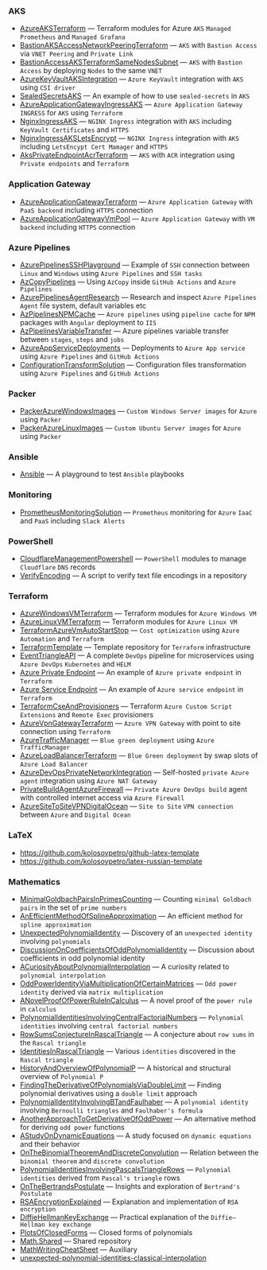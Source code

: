 ### AKS

- [AzureAKSTerraform](https://github.com/kolosovpetro/AzureAKSTerraform) &mdash; Terraform modules for Azure `AKS` `Managed Prometheus` and `Managed Grafana`
- [BastionAKSAccessNetworkPeeringTerraform](https://github.com/kolosovpetro/BastionAKSAccessNetworkPeeringTerraform) &mdash; `AKS` with `Bastion Access` via `VNET Peering` and `Private Link`
- [BastionAccessAKSTerraformSameNodesSubnet](https://github.com/kolosovpetro/BastionAccessAKSTerraformSameNodesSubnet) &mdash; `AKS` with `Bastion Access` by deploying `Nodes` to the same `VNET`
- [AzureKeyVaultAKSIntegration](https://github.com/kolosovpetro/AzureKeyVaultAKSIntegration) &mdash; `Azure KeyVault` integration with `AKS` using `CSI driver`
- [SealedSecretsAKS](https://github.com/kolosovpetro/SealedSecretsAKS) &mdash; An example of how to use `sealed-secrets` in `AKS`
- [AzureApplicationGatewayIngressAKS](https://github.com/kolosovpetro/AzureApplicationGatewayIngressAKS) &mdash; `Azure Application Gateway` `INGRESS` for `AKS` using `Terraform`
- [NginxIngressAKS](https://github.com/kolosovpetro/NginxIngressAKS) &mdash; `NGINX Ingress` integration with `AKS` including `KeyVault Certificates` and `HTTPS`
- [NginxIngressAKSLetsEncrypt](https://github.com/kolosovpetro/NginxIngressAKSLetsEncrypt) &mdash; `NGINX Ingress` integration with `AKS` including `LetsEncypt Cert Mamager` and `HTTPS`
- [AksPrivateEndpointAcrTerraform](https://github.com/kolosovpetro/AksPrivateEndpointAcrTerraform) &mdash; `AKS` with `ACR` integration using `Private endpoints` and `Terraform`

### Application Gateway

- [AzureApplicationGatewayTerraform](https://github.com/kolosovpetro/AzureApplicationGatewayTerraform) &mdash; `Azure Application Gateway` with `PaaS backend` including `HTTPS` connection
- [AzureApplicationGatewayVmPool](https://github.com/kolosovpetro/AzureApplicationGatewayVmPool) &mdash; `Azure Application Gateway` with `VM backend` including `HTTPS` connection

### Azure Pipelines

- [AzurePipelinesSSHPlayground](https://github.com/kolosovpetro/AzurePipelinesSSHPlayground) &mdash; Example of `SSH` connection between `Linux` and `Windows` using `Azure Pipelines` and `SSH tasks`
- [AzCopyPipelines](https://github.com/kolosovpetro/AzCopyPipelines) &mdash; Using `AzCopy` inside `GitHub Actions` and `Azure Pipelines`
- [AzurePipelinesAgentResearch](https://github.com/kolosovpetro/AzurePipelinesAgentResearch) &mdash; Research and inspect `Azure Pipelines Agent` file system, default variables etc
- [AzPipelinesNPMCache](https://github.com/kolosovpetro/AzPipelinesNPMCache) &mdash; `Azure pipelines` using `pipeline cache` for `NPM` packages with `Angular` deployment to `IIS`
- [AzPipelinesVariableTransfer](https://github.com/kolosovpetro/AzPipelinesVariableTransfer) &mdash; Azure pipelines variable transfer between `stages`, `steps` and `jobs`
- [AzureAppServiceDeployments](https://github.com/kolosovpetro/AzureAppServiceDeployments) &mdash; Deployments to `Azure App service` using `Azure Pipelines` and `GitHub Actions`
- [ConfigurationTransformSolution](https://github.com/kolosovpetro/ConfigurationTransformSolution) &mdash; Configuration files transformation using `Azure Pipelines` and `GitHub Actions`

### Packer

- [PackerAzureWindowsImages](https://github.com/kolosovpetro/PackerAzureWindowsImages) &mdash; `Custom Windows Server images` for `Azure` using `Packer`
- [PackerAzureLinuxImages](https://github.com/kolosovpetro/PackerAzureLinuxImages) &mdash; `Custom Ubuntu Server images` for `Azure` using `Packer`

### Ansible

- [Ansible](https://github.com/kolosovpetro/Ansible) &mdash; A playground to test `Ansible` playbooks

### Monitoring

- [PrometheusMonitoringSolution](https://github.com/kolosovpetro/Prometheus) &mdash; `Prometheus` monitoring for `Azure` `IaaC` and `PaaS` including `Slack Alerts`

### PowerShell

- [CloudflareManagementPowershell](https://github.com/kolosovpetro/CloudflareManagementPowershell) &mdash; `PowerShell` modules to manage `Cloudflare` `DNS` records
- [VerifyEncoding](https://github.com/kolosovpetro/VerifyEncoding) &mdash; A script to verify text file encodings in a repository

### Terraform

- [AzureWindowsVMTerraform](https://github.com/kolosovpetro/AzureWindowsVMTerraform) &mdash; Terraform modules for `Azure Windows VM`
- [AzureLinuxVMTerraform](https://github.com/kolosovpetro/AzureLinuxVMTerraform) &mdash; Terraform modules for `Azure Linux VM`
- [TerraformAzureVmAutoStartStop](https://github.com/kolosovpetro/TerraformAzureVmAutoStartStop) &mdash; `Cost optimization` using `Azure Automation` and `Terraform`
- [TerraformTemplate](https://github.com/kolosovpetro/terraform-template) &mdash; Template repository for `Terraform` infrastructure
- [EventTriangleAPI](https://github.com/EventTriangle/EventTriangleAPI) &mdash; A complete `DevOps` pipeline for microservices using `Azure DevOps` `Kubernetes` and `HELM`
- [Azure Private Endpoint](https://github.com/kolosovpetro/AzurePrivateEndpoint) &mdash; An example of `Azure private endpoint` in `Terraform`
- [Azure Service Endpoint](https://github.com/kolosovpetro/AzureServiceEndpoint) &mdash; An example of `Azure service endpoint` in `Terraform`
- [TerraformCseAndProvisioners](https://github.com/kolosovpetro/TerraformCseAndProvisioners) &mdash; Terraform `Azure Custom Script Extensions` and `Remote Exec` provisioners
- [AzureVpnGatewayTerraform](https://github.com/kolosovpetro/AzureVpnGatewayTerraform) &mdash; `Azure VPN Gateway` with point to site connection using `Terraform`
- [AzureTrafficManager](https://github.com/kolosovpetro/AzureTrafficManager) &mdash; `Blue green deployment` using `Azure TrafficManager`
- [AzureLoadBalancerTerraform](https://github.com/kolosovpetro/AzureLoadBalancerTerraform) &mdash; `Blue Green deployment` by swap slots of `Azure Load Balancer`
- [AzureDevOpsPrivateNetworkIntegration](https://github.com/kolosovpetro/AzureDevOpsPrivateNetworkIntegration) &mdash; Self-hosted `private Azure agent` integration using `Azure NAT Gateway`
- [PrivateBuildAgentAzureFirewall](https://github.com/kolosovpetro/PrivateBuildAgentAzureFirewall) &mdash; `Private Azure DevOps build` agent with controlled internet access via `Azure Firewall`
- [AzureSiteToSiteVPNDigitalOcean](https://github.com/kolosovpetro/AzureSiteToSiteVPNDigitalOcean) &mdash; `Site to Site` `VPN connection` between `Azure` and `Digital Ocean`

### LaTeX

- https://github.com/kolosovpetro/github-latex-template
- https://github.com/kolosovpetro/latex-russian-template

### Mathematics

- [MinimalGoldbachPairsInPrimesCounting](https://github.com/kolosovpetro/MinimalGoldbachPairsInPrimesCounting) &mdash; Counting `minimal Goldbach pairs` in the set of `prime numbers`
- [AnEfficientMethodOfSplineApproximation](https://github.com/kolosovpetro/AnEfficientMethodOfSplineApproximation) &mdash; An efficient method for `spline approximation`
- [UnexpectedPolynomialIdentity](https://github.com/kolosovpetro/UnexpectedPolynomialIdentity) &mdash; Discovery of an `unexpected identity` involving `polynomials`
- [DiscussionOnCoefficientsOfOddPolynomialIdentity](https://github.com/kolosovpetro/DiscussionOnCoefficientsOfOddPolynomialIdentity) &mdash; Discussion about coefficients in odd polynomial identity
- [ACuriosityAboutPolynomialInterpolation](https://github.com/kolosovpetro/ACuriosityAboutPolynomialInterpolation) &mdash; A curiosity related to `polynomial interpolation`
- [OddPowerIdentityViaMultiplicationOfCertainMatrices](https://github.com/kolosovpetro/OddPowerIdentityViaMultiplicationOfCertainMatrices) &mdash; `Odd power identity` derived via `matrix multiplication`
- [ANovelProofOfPowerRuleInCalculus](https://github.com/kolosovpetro/ANovelProofOfPowerRuleInCalculus) &mdash; A novel proof of the `power rule` in `calculus`
- [PolynomialIdentitiesInvolvingCentralFactorialNumbers](https://github.com/kolosovpetro/PolynomialIdentitiesInvolvingCentralFactorialNumbers) &mdash; `Polynomial identities` involving `central factorial numbers`
- [RowSumsConjectureInRascalTriangle](https://github.com/kolosovpetro/RowSumsConjectureInRascalTriangle) &mdash; A conjecture about `row sums` in the `Rascal triangle`
- [IdentitiesInRascalTriangle](https://github.com/kolosovpetro/IdentitiesInRascalTriangle) &mdash; Various `identities` discovered in the `Rascal triangle`
- [HistoryAndOverviewOfPolynomialP](https://github.com/kolosovpetro/HistoryAndOverviewOfPolynomialP) &mdash; A historical and structural overview of `Polynomial P`
- [FindingTheDerivativeOfPolynomialsViaDoubleLimit](https://github.com/kolosovpetro/FindingTheDerivativeOfPolynomialsViaDoubleLimit) &mdash; Finding polynomial derivatives using a `double limit` approach
- [PolynomialIdentityInvolvingBTandFaulhaber](https://github.com/kolosovpetro/PolynomialIdentityInvolvingBTandFaulhaber) &mdash; A `polynomial identity` involving `Bernoulli triangles` and `Faulhaber's formula`
- [AnotherApproachToGetDerivativeOfOddPower](https://github.com/kolosovpetro/AnotherApproachToGetDerivativeOfOddPower) &mdash; An alternative method for deriving `odd power` functions
- [AStudyOnDynamicEquations](https://github.com/kolosovpetro/AStudyOnDynamicEquations) &mdash; A study focused on `dynamic equations` and their behavior
- [OnTheBinomialTheoremAndDiscreteConvolution](https://github.com/kolosovpetro/OnTheBinomialTheoremAndDiscreteConvolution) &mdash; Relation between the `binomial theorem` and `discrete convolution`
- [PolynomialIdentitiesInvolvingPascalsTriangleRows](https://github.com/kolosovpetro/PolynomialIdentitiesInvolvingPascalsTriangleRows) &mdash; `Polynomial identities` derived from `Pascal's triangle` rows
- [OnTheBertrandsPostulate](https://github.com/kolosovpetro/OnTheBertrandsPostulate) &mdash; Insights and exploration of `Bertrand's Postulate`
- [RSAEncryptionExplained](https://github.com/kolosovpetro/RSAEncryptionExplained) &mdash; Explanation and implementation of `RSA encryption`
- [DiffieHellmanKeyExchange](https://github.com/kolosovpetro/DiffieHellmanKeyExchange) &mdash; Practical explanation of the `Diffie–Hellman key exchange`
- [PlotsOfClosedForms](https://github.com/kolosovpetro/PlotsOfClosedForms) &mdash; Closed forms of polynomials
- [Math.Shared](https://github.com/kolosovpetro/Math.Shared) &mdash; Shared repository
- [MathWritingCheatSheet](https://github.com/kolosovpetro/MathWritingCheatSheet) &mdash; Auxiliary
- [unexpected-polynomial-identities-classical-interpolation](https://github.com/kolosovpetro/unexpected-polynomial-identities-classical-interpolation)


